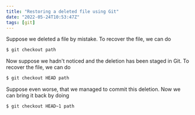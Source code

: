 ```yaml
---
title: "Restoring a deleted file using Git"
date: "2022-05-24T10:53:47Z"
tags: [git]
---
```

Suppose we deleted a file by mistake.
To recover the file, we can do

```bash
$ git checkout path
```

Now suppose we hadn't noticed and the deletion has been staged in Git.
To recover the file, we can do

```bash
$ git checkout HEAD path
```

Suppose even worse, that we managed to commit this deletion.
Now we can bring it back by doing

```bash
$ git checkout HEAD~1 path
```


